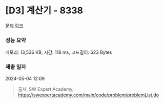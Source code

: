# [D3] 계산기 - 8338 

[문제 링크](https://swexpertacademy.com/main/code/problem/problemDetail.do?contestProbId=AWxpQia60FgDFAWL) 

### 성능 요약

메모리: 13,536 KB, 시간: 118 ms, 코드길이: 623 Bytes

### 제출 일자

2024-05-04 12:09



> 출처: SW Expert Academy, https://swexpertacademy.com/main/code/problem/problemList.do